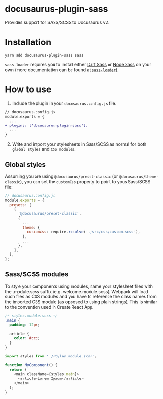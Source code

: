 # docusaurus-plugin-sass

Provides support for SASS/SCSS to Docusaurus v2.

# Installation

```sh
yarn add docusaurus-plugin-sass sass
```

`sass-loader` requires you to install either [Dart Sass](https://github.com/sass/dart-sass) or [Node Sass](https://github.com/sass/node-sass) on your own (more documentation can be found at [`sass-loader`](https://github.com/webpack-contrib/sass-loader#getting-started)).

# How to use

1. Include the plugin in your `docusaurus.config.js` file.

```diff
// docusaurus.config.js
module.exports = {
  ...
+ plugins: ['docusaurus-plugin-sass'],
  ...
}
```

2. Write and import your stylesheets in Sass/SCSS as normal for both `global styles` and `CSS modules`.

## Global styles

Assuming you are using `@docusaurus/preset-classic` (or `@docusaurus/theme-classic`), you can set
the `customCss` property to point to yous Sass/SCSS file:

```javascript
// docusaurus.config.js
module.exports = {
  presets: [
    [
      '@docusaurus/preset-classic',
      {
        ...
        theme: {
          customCss: require.resolve('./src/css/custom.scss'),
        },
        ...
      },
    ],
  ],
};
```

## Sass/SCSS modules
To style your components using modules, name your stylesheet files with the .module.scss suffix (e.g. welcome.module.scss). Webpack will load such files as CSS modules and you have to reference the class names from the imported CSS module (as opposed to using plain strings). This is similar to the convention used in Create React App.

```scss
/* styles.module.scss */
.main {
  padding: 12px;

  article {
    color: #ccc;
  }
}
```

```javascript
import styles from './styles.module.scss';

function MyComponent() {
  return (
    <main className={styles.main}>
      <article>Lorem Ipsum</article>
    </main>
  );
}
```






